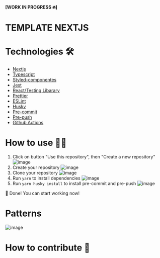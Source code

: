 #### [WORK IN PROGRESS 🔥]

# TEMPLATE NEXTJS 

# Technologies 🛠️
- [Nextjs](https://nextjs.org/)
- [Typescript](https://www.typescriptlang.org/)
- [Styled-componentes](https://styled-components.com/)
- [Jest](https://jestjs.io/)
- [React/Testing Libarary](https://testing-library.com/docs/react-testing-library/intro/)
- [Prettier](https://prettier.io/)
- [ESLint](https://eslint.org/)
- [Husky](https://typicode.github.io/husky/#/)
- [Pre-commit](https://pre-commit.com/)
- [Pre-push](https://pre-commit.com/)
- [Github Actions](https://github.com/features/actions)

# How to use 🧑‍💻
1. Click on button "Use this repository", then "Create a new repository"
![image](https://user-images.githubusercontent.com/59345698/226139998-06692707-b9ec-4d08-834e-643c9328f53f.png)
2. Create your repository
![image](https://user-images.githubusercontent.com/59345698/226140008-27e530e4-23f7-41c9-a2d6-7c213514a13d.png)
3. Clone your repository
![image](https://user-images.githubusercontent.com/59345698/226153270-c30ef952-6d62-4e25-bc8a-9d9c0b1ea170.png)
4. Run `yarn` to install dependencies
![image](https://user-images.githubusercontent.com/59345698/226153341-72eddd0b-5427-427a-bb85-64a6e260dd69.png)
5. Run `yarn husky install` to install pre-commit and pre-push
![image](https://user-images.githubusercontent.com/59345698/226154159-a10512e1-1076-46d1-b6aa-26c950beb2d0.png)

🎉 Done! You can start working now!

# Patterns
![image](https://user-images.githubusercontent.com/59345698/226152304-5d26a9d3-d8d3-402c-b0bc-221418372163.png)


# How to contribute 📌
